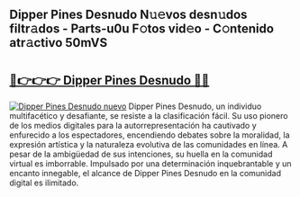 ## Dipper Pines Desnudo N𝚞𝚎vos desn𝚞dos filtr𝚊dos - Parts-u0u F𝚘tos vid𝚎o - C𝚘ntenido atr𝚊ctivo 50mVS

# <h2><a href="http://mbcwvc.tromn.icu/?c=Dipper+Pines+Desnudo">🔗👉👉👉 Dipper Pines Desnudo 🔗🔗</a></h2>

[![Dipper Pines Desnudo nuevo](https://i.imgur.com/pEAQMta.gif)](http://mbcwvc.tromn.icu/?c=Dipper+Pines+Desnudo)
Dipper Pines Desnudo, un individuo multifacético y desafiante, se resiste a la clasificación fácil. Su uso pionero de los medios digitales para la autorrepresentación ha cautivado y enfurecido a los espectadores, encendiendo debates sobre la moralidad, la expresión artística y la naturaleza evolutiva de las comunidades en línea. A pesar de la ambigüedad de sus intenciones, su huella en la comunidad virtual es imborrable. Impulsado por una determinación inquebrantable y un encanto innegable, el alcance de Dipper Pines Desnudo en la comunidad digital es ilimitado.
